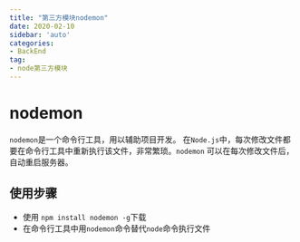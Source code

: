 ```yaml
---
title: "第三方模块nodemon"
date: 2020-02-10
sidebar: 'auto'
categories:
- BackEnd
tag:
- node第三方模块
---
```








# nodemon

`nodemon`是一个命令行工具，用以辅助项目开发。
在`Node.js`中，每次修改文件都要在命令行工具中重新执行该文件，非常繁琐。`nodemon` 可以在每次修改文件后，自动重启服务器。

## 使用步骤

* 使用 `npm install nodemon -g`下载
* 在命令行工具中用`nodemon`命令替代`node`命令执行文件